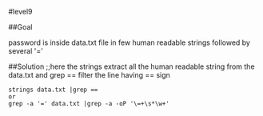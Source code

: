 #level9

##Goal

password is inside data.txt file in few human readable strings followed by several '='

##Solution
;;here the strings extract all the human readable string from the data.txt and grep == filter the line having == sign 
```
strings data.txt |grep ==
or 
grep -a '=' data.txt |grep -a -oP '\=+\s*\w+'
```